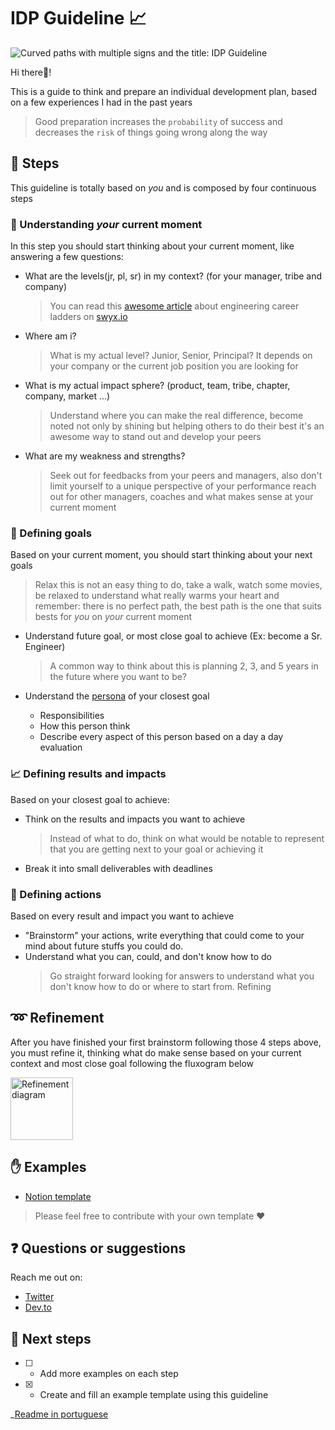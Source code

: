 # IDP Guideline 📈

<!-- Hy there! please open a PR if there is any typo, english is not my native language I'm always learning :heart: I hope this guide help you :heart: -->

![Curved paths with multiple signs and the title: IDP Guideline](https://res.cloudinary.com/daiqkausy/image/upload/v1594582756/idp-cover.png)

Hi there👋!

This is a guide to think and prepare an individual development plan, based on a few experiences I had in the past years

> Good preparation increases the `probability` of success and decreases the `risk` of things going wrong along the way

## 🚶 Steps

This guideline is totally based on _you_ and is composed by four continuous steps

### 💭 Understanding _your_ current moment

In this step you should start thinking about your current moment, like answering a few questions:

- What are the levels(jr, pl, sr) in my context? (for your manager, tribe and company)

  > You can read this [awesome article](https://www.swyx.io/writing/career-ladders/) about engineering career ladders on [swyx.io](https://www.swyx.io/)

- Where am i?

  > What is my actual level? Junior, Senior, Principal? It depends on your company or the current job position you are looking for

- What is my actual impact sphere? (product, team, tribe, chapter, company, market ...)

  > Understand where you can make the real difference, become noted not only by shining but helping others to do their best it's an awesome way to stand out and develop your peers

- What are my weakness and strengths?
  > Seek out for feedbacks from your peers and managers, also don't limit yourself to a unique perspective of your performance reach out for other managers, coaches and what makes sense at your current moment

### 🚩 Defining goals

Based on your current moment, you should start thinking about your next goals

> Relax this is not an easy thing to do, take a walk, watch some movies, be relaxed to understand what really warms your heart and remember: there is no perfect path, the best path is the one that suits bests for _you_ on _your_ current moment

- Understand future goal, or most close goal to achieve (Ex: become a Sr. Engineer)

  > A common way to think about this is planning 2, 3, and 5 years in the future where you want to be?

- Understand the [persona](https://www.interaction-design.org/literature/topics/personas) of your closest goal
  - Responsibilities
  - How this person think
  - Describe every aspect of this person based on a day a day evaluation

### 📈 Defining results and impacts

Based on your closest goal to achieve:

- Think on the results and impacts you want to achieve

  > Instead of what to do, think on what would be notable to represent that you are getting next to your goal or achieving it

- Break it into small deliverables with deadlines

### 📝 Defining actions

Based on every result and impact you want to achieve

- "Brainstorm" your actions, write everything that could come to your mind about future stuffs you could do.
- Understand what you can, could, and don't know how to do
  > Go straight forward looking for answers to understand what you don't know how to do or where to start from.
  > Refining

## ➿ Refinement

After you have finished your first brainstorm following those 4 steps above, you must refine it, thinking what do make sense based on your current context and most close goal following the fluxogram below

<img align="center" src="https://res.cloudinary.com/daiqkausy/image/upload/v1594581200/idp-refinement.png" height="100px;" alt="Refinement diagram"/>

## ✋ Examples

- [Notion template](https://www.notion.so/PDI-IDP-Your-Name-c541f5a6bf574d5abf3ed6c60f8e1820)

> Please feel free to contribute with your own template ❤️

## ❓ Questions or suggestions

Reach me out on:

- [Twitter](https://twitter.com/_luistak)
- [Dev.to](https://dev.to/luistak)

## 🔧 Next steps

- [ ] - Add more examples on each step
- [x] - Create and fill an example template using this guideline

\_[Readme in portuguese](README__pt.md)
